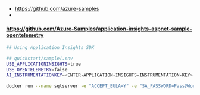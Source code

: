 - https://github.com/azure-samples
- 

#### https://github.com/Azure-Samples/application-insights-aspnet-sample-opentelemetry

```bash
## Using Application Insights SDK

## quickstart/sample/.env
USE_APPLICATIONINSIGHTS=true
USE_OPENTELEMETRY=false
AI_INSTRUMENTATIONKEY=<ENTER-APPLICATION-INSIGHTS-INSTRUMENTATION-KEY>

docker run --name sqlserver -e "ACCEPT_EULA=Y" -e "SA_PASSWORD=Pass@Word1" -p 1433:1433 -d mcr.microsoft.com/mssql/server:2019-GA-ubuntu-16.04


```